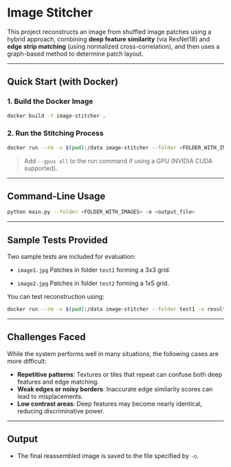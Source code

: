 # Image Stitcher

This project reconstructs an image from shuffled image patches using a hybrid approach, combining **deep feature similarity** (via ResNet18) and **edge strip matching** (using normalized cross-correlation), and then uses a graph-based method to determine patch layout.

---

## Quick Start (with Docker)

### 1. Build the Docker Image

```bash
docker build -t image-stitcher .
````

### 2. Run the Stitching Process

```bash
docker run --rm -v $(pwd):/data image-stitcher --folder <FOLDER_WITH_IMAGES> -o output.jpg
```

> Add `--gpus all` to the run command if using a GPU (NVIDIA CUDA supported).

---

## Command-Line Usage

```bash
python main.py --folder <FOLDER_WITH_IMAGES> -o <output_file>
```
---

## Sample Tests Provided

Two sample tests are included for evaluation:

* `image1.jpg`
  Patches in folder `test1` forming a 3x3 grid.

* `image2.jpg`
  Patches in folder `test2` forming a 1x5 grid.

You can test reconstruction using:

```bash
docker run --rm -v $(pwd):/data image-stitcher --folder test1 -o result1.jpg 
```
---

## Challenges Faced

While the system performs well in many situations, the following cases are more difficult:

* **Repetitive patterns**: Textures or tiles that repeat can confuse both deep features and edge matching.
* **Weak edges or noisy borders**: Inaccurate edge similarity scores can lead to misplacements.
* **Low contrast areas**: Deep features may become nearly identical, reducing discriminative power.

---

## Output

* The final reassembled image is saved to the file specified by `-o`.
